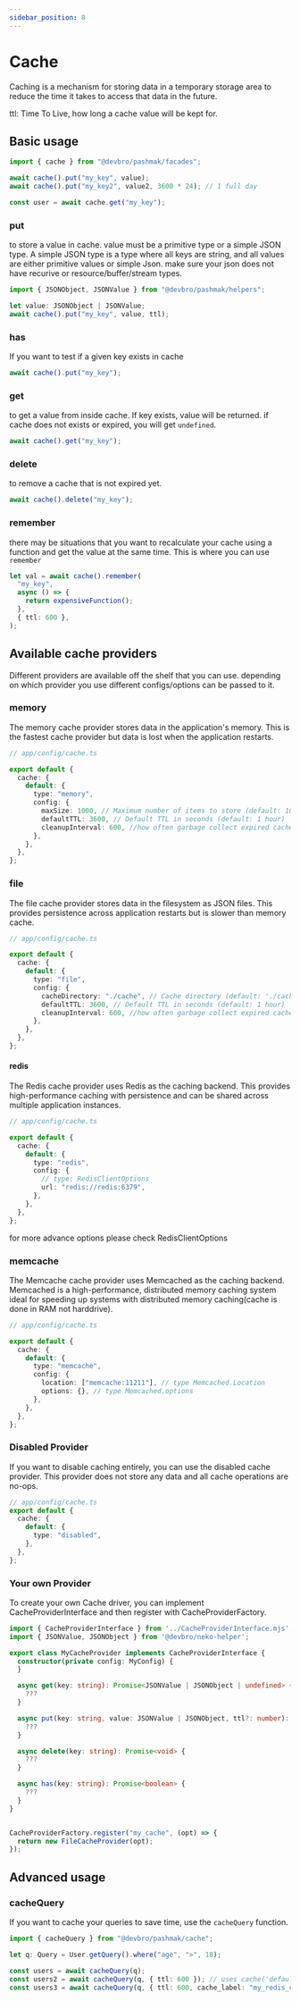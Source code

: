 ```yaml
---
sidebar_position: 8
---
```


# Cache

Caching is a mechanism for storing data in a temporary storage area to reduce the time it takes to access that data in the future.

ttl: Time To Live, how long a cache value will be kept for.

## Basic usage

```ts
import { cache } from "@devbro/pashmak/facades";

await cache().put("my_key", value);
await cache().put("my_key2", value2, 3600 * 24); // 1 full day

const user = await cache.get("my_key");
```

### put

to store a value in cache. value must be a primitive type or a simple JSON type.
A simple JSON type is a type where all keys are string, and all values are either primitive values or simple Json. make sure your json does not have recurive or resource/buffer/stream types.

```ts
import { JSONObject, JSONValue } from "@devbro/pashmak/helpers";

let value: JSONObject | JSONValue;
await cache().put("my_key", value, ttl);
```

### has

If you want to test if a given key exists in cache

```ts
await cache().put("my_key");
```

### get

to get a value from inside cache. If key exists, value will be returned.
if cache does not exists or expired, you will get `undefined`.

```ts
await cache().get("my_key");
```

### delete

to remove a cache that is not expired yet.

```ts
await cache().delete("my_key");
```

### remember

there may be situations that you want to recalculate your cache using a function and get the value at the same time. This is where you can use `remember`

```ts
let val = await cache().remember(
  "my_key",
  async () => {
    return expensiveFunction();
  },
  { ttl: 600 },
);
```

## Available cache providers

Different providers are available off the shelf that you can use. depending on which provider you use different configs/options can be passed to it.

### memory

The memory cache provider stores data in the application's memory. This is the fastest cache provider but data is lost when the application restarts.

```ts
// app/config/cache.ts

export default {
  cache: {
    default: {
      type: "memory",
      config: {
        maxSize: 1000, // Maximum number of items to store (default: 1000)
        defaultTTL: 3600, // Default TTL in seconds (default: 1 hour)
        cleanupInterval: 600, //how often garbage collect expired cache
      },
    },
  },
};
```

### file

The file cache provider stores data in the filesystem as JSON files. This provides persistence across application restarts but is slower than memory cache.

```ts
// app/config/cache.ts

export default {
  cache: {
    default: {
      type: "file",
      config: {
        cacheDirectory: "./cache", // Cache directory (default: './cache')
        defaultTTL: 3600, // Default TTL in seconds (default: 1 hour)
        cleanupInterval: 600, //how often garbage collect expired cache
      },
    },
  },
};
```

#### redis

The Redis cache provider uses Redis as the caching backend. This provides high-performance caching with persistence and can be shared across multiple application instances.

```ts
// app/config/cache.ts

export default {
  cache: {
    default: {
      type: "redis",
      config: {
        // type: RedisClientOptions
        url: "redis://redis:6379",
      },
    },
  },
};
```

for more advance options please check RedisClientOptions

### memcache

The Memcache cache provider uses Memcached as the caching backend. Memcached is a high-performance, distributed memory caching system ideal for speeding up systems with distributed memory caching(cache is done in RAM not harddrive).

```ts
// app/config/cache.ts

export default {
  cache: {
    default: {
      type: "memcache",
      config: {
        location: ["memcache:11211"], // type Memcached.Location
        options: {}, // type Memcached.options
      },
    },
  },
};
```

### Disabled Provider

If you want to disable caching entirely, you can use the disabled cache provider. This provider does not store any data and all cache operations are no-ops.

```ts
// app/config/cache.ts
export default {
  cache: {
    default: {
      type: "disabled",
    },
  },
};
```

### Your own Provider

To create your own Cache driver, you can implement CacheProviderInterface and then register with CacheProviderFactory.

```ts
import { CacheProviderInterface } from '../CacheProviderInterface.mjs';
import { JSONValue, JSONObject } from '@devbro/neko-helper';

export class MyCacheProvider implements CacheProviderInterface {
  constructor(private config: MyConfig) {
  }

  async get(key: string): Promise<JSONValue | JSONObject | undefined> {
    ???
  }

  async put(key: string, value: JSONValue | JSONObject, ttl?: number): Promise<void> {
    ???
  }

  async delete(key: string): Promise<void> {
    ???
  }

  async has(key: string): Promise<boolean> {
    ???
  }
}


CacheProviderFactory.register("my_cache", (opt) => {
  return new FileCacheProvider(opt);
});
```

## Advanced usage

### cacheQuery

If you want to cache your queries to save time, use the `cacheQuery` function.

```ts
import { cacheQuery } from "@devbro/pashmak/cache";

let q: Query = User.getQuery().where("age", ">", 18);

const users = await cacheQuery(q);
const users2 = await cacheQuery(q, { ttl: 600 }); // uses cache('default')
const users3 = await cacheQuery(q, { ttl: 600, cache_label: "my_redis_cache" }); // uses cache('my_redis_cache')
```
